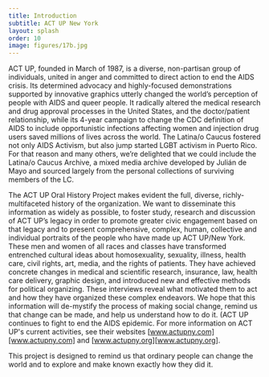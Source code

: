```yaml
---
title: Introduction
subtitle: ACT UP New York
layout: splash
order: 10
image: figures/17b.jpg
---
```


ACT UP, founded in March of 1987, is a diverse, non-partisan group of individuals, united in anger and committed to direct action to end the AIDS crisis.  Its determined advocacy and highly-focused demonstrations supported by innovative graphics utterly changed the world’s perception of people with AIDS and queer people.  It radically altered the medical research and drug approval processes in the United States, and the doctor/patient relationship, while its 4-year campaign to change the CDC definition of AIDS to include opportunistic infections affecting women and injection drug users saved millions of lives across the world.  The Latina/o Caucus fostered not only AIDS Activism, but also jump started LGBT activism in Puerto Rico.  For that reason and many others, we’re delighted that we could include the Latina/o Caucus Archive, a mixed media archive developed by Julián de Mayo and sourced largely from the personal collections of surviving members of the LC.

The ACT UP Oral History Project makes evident the full, diverse, richly-multifaceted history of the organization.  We want to disseminate this information as widely as possible, to foster study, research and discussion of ACT UP’s legacy in order to promote greater civic engagement based on that legacy and to present comprehensive, complex, human, collective and individual portraits of the people who have made up ACT UP/New York.  These men and women of all races and classes have transformed entrenched cultural ideas about homosexuality, sexuality, illness, health care, civil rights, art, media, and the rights of patients. They have achieved concrete changes in medical and scientific research, insurance, law, health care delivery, graphic design, and introduced new and effective methods for political organizing. These interviews reveal what motivated them to act and how they have organized these complex endeavors. We hope that this information will de-mystify the process of making social change, remind us that change can be made, and help us understand how to do it. (ACT UP continues to fight to end the AIDS epidemic. For more information on ACT UP's current activities, see their websites [www.actupny.com][www.actupny.com] and [www.actupny.org][www.actupny.org].

This project is designed to remind us that ordinary people can change the world and to explore and make known exactly how they did it.

[www.actupny.com]: www.actupny.com
[www.actupny.org]: www.actupny.org